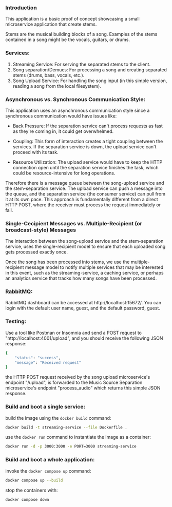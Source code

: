 ### Introduction

This application is a basic proof of concept showcasing a small microservice application that create stems.

Stems are the musical building blocks of a song. Examples of the stems contained in a song might be the vocals, guitars, or drums.

### Services:

1. Streaming Service: For serving the separated stems to the client.
2. Song separation/Demucs: For processing a song and creating separated stems (drums, bass, vocals, etc.).
3. Song Upload Service: For handling the song input (in this simple version, reading a song from the local filesystem).

### Asynchronous vs. Synchronous Communication Style:

This application uses an asynchronous communication style since a synchronous communication would have issues like:

- Back Pressure: If the separation service can't process requests as fast as they're coming in, it could get overwhelmed.

- Coupling: This form of interaction creates a tight coupling between the services. If the separation service is down, the upload service can't proceed with its task.

- Resource Utilization: The upload service would have to keep the HTTP connection open until the separation service finishes the task, which could be resource-intensive for long operations.

Therefore there is a message queue between the song-upload service and the stem-separation service. The upload service can push a message into the queue, and the separation service (the consumer service) can pull from it at its own pace. This approach is fundamentally different from a direct HTTP POST, where the receiver must process the request immediately or fail.

### Single-Cecipient Messages vs. Multiple-Recipient (or broadcast-style) Messages

The interaction between the song-upload service and the stem-separation service, uses the single-recipient model to ensure that each uploaded song gets processed exactly once.

Once the song has been processed into stems, we use the multiple-recipient message model to notify multiple services that may be interested in this event, such as the streaming-service, a caching service, or perhaps an analytics service that tracks how many songs have been processed.

### RabbitMQ:

RabbitMQ dashboard can be accessed at http://localhost:15672/. You can login with the default user name, guest, and the default password, guest.

### Testing:

Use a tool like Postman or Insomnia and send a POST request to "http://localhost:4001/upload", and you should receive the following JSON response:

```sh
{
	"status": "success",
	"message": "Received request"
}
```

the HTTP POST request received by the song upload microservice's endpoint "/upload", is forwarded to the Music Source Separation microservice's endpoint "process_audio" which returns this simple JSON response.

### Build and boot a single service:

build the image using the `docker build` command:

```sh
docker build -t streaming-service --file Dockerfile .
```

use the `docker run` command to instantiate the image as a container:

```sh
docker run -d -p 3000:3000 -e PORT=3000 streaming-service
```

### Build and boot a whole application:

invoke the `docker compose up` command:

```sh
docker compose up --build
```

stop the containers with:

```sh
docker compose down
```
